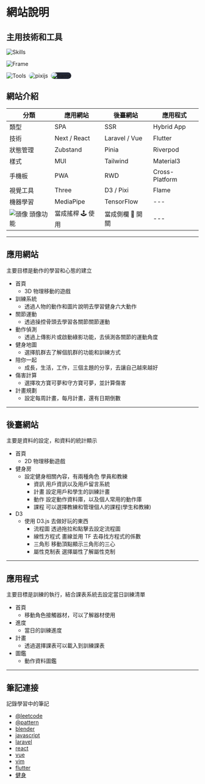 # 網站說明

## 主用技術和工具

![Skills](https://skillicons.dev/icons?i=html,css,js,ts,php,py,dart)

![Frame](https://skillicons.dev/icons?i=nextjs,react,materialui,laravel,vue,tailwindcss,flutter)

![Tools](https://skillicons.dev/icons?i=vim,blender,tensorflow,threejs,d3)
<img src='https://avatars.githubusercontent.com/u/5406849?s=48' alt="pixijs" style=" border-radius: 10px; margin-left:4px ;" />
<img src='https://avatars.githubusercontent.com/u/47222401?s=48&v=4' alt="flame" style=" background-color: #242938; border-radius: 10px; margin-left:4px ;" />

## 網站介紹

| 分類                               | 應用網站         | 後臺網站         | 應用程式       |
| ---------------------------------- | ---------------- | ---------------- | -------------- |
| 類型                               | SPA              | SSR              | Hybrid App     |
| 技術                               | Next / React     | Laravel / Vue    | Flutter        |
| 狀態管理                           | Zubstand         | Pinia            | Riverpod       |
| 樣式                               | MUI              | Tailwind         | Material3      |
| 手機板                             | PWA              | RWD              | Cross-Platform |
| 視覺工具                           | Three            | D3 / Pixi        | Flame          |
| 機器學習                           | MediaPipe        | TensorFlow       | ---            |
| ![頭像](/icon.ico "logo") 頭像功能 | 當成搖桿 🕹️ 使用 | 當成側欄 📑 開關 | ---            |

---

## 應用網站

主要目標是動作的學習和心態的建立

- 首頁
  - 3D 物理移動的遊戲
- 訓練系統
  - 透過人物的動作和圖片說明去學習健身六大動作
- 關節運動
  - 透過操控骨頭去學習各關節關節運動
- 動作偵測
  - 透過上傳影片或啟動綠影功能，去偵測各關節的運動角度
- 健身地圖
  - 選擇肌群去了解個肌群的功能和訓練方式
- 陪你一起
  - 成長，生活，工作，三個主題的分享，去讓自己越來越好
- 傷害計算
  - 選擇攻方寶可夢和守方寶可夢，並計算傷害
- 計畫規劃
  - 設定每周計畫，每月計畫，還有日期倒數

---

## 後臺網站

主要是資料的設定，和資料的統計顯示

- 首頁
  - 2D 物理移動遊戲
- 健身房
  - 設定健身相關內容，有兩種角色 學員和教練
    - 資訊 用戶資訊以及用戶留言系統
    - 計畫 設定用戶和學生的訓練計畫
    - 動作 設定動作資料庫，以及個人常用的動作庫
    - 課程 可以選擇教練和管理個人的課程(學生和教練)
- D3
  - 使用 D3.js 去做好玩的東西
    - 流程圖 透過拖拉和點擊去設定流程圖
    - 線性方程式 畫線並用 TF 去尋找方程式的係數
    - 三角形 移動頂點顯示三角形的三心
    - 屬性克制表 選擇屬性了解屬性克制

---

## 應用程式

主要目標是訓練的執行，結合課表系統去設定當日訓練清單

- 首頁
  - 移動角色接觸器材，可以了解器材使用
- 進度
  - 當日的訓練進度
- 計畫
  - 透過選擇課表可以載入到訓練課表
- 圖鑑
  - 動作資料圖鑑

---

## 筆記連接

記錄學習中的筆記

- [@leetcode][@leetcode]
- [@pattern][@pattern]
- [blender][blender]
- [javascript][javascript]
- [laravel][laravel]
- [react][react]
- [vue][vue]
- [vim][vim]
- [flutter][flutter]
- [健身][wortkout]

[@leetcode]: ./docs/@leetcode/README
[@pattern]: ./docs/@pattern/README
[blender]: ./docs/blender/README
[javascript]: ./docs/javascript/README
[laravel]: ./docs/laravel/README
[react]: ./docs/react/README
[vue]: ./docs/vue/README
[vim]: ./docs/vim/README
[flutter]: ./docs/flutter/README
[wortkout]: ./docs/wortkout/README
